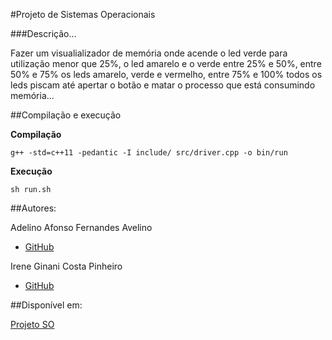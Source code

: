 #Projeto de Sistemas Operacionais

###Descrição...

Fazer um visualializador de memória onde acende o led verde para utilização menor que 25%, o led amarelo e o verde entre 25% e 50%, entre 50% e 75% os leds amarelo, verde e vermelho, entre 75% e 100% todos os leds piscam até apertar o botão e matar o processo que está consumindo memória...

##Compilação e execução

**Compilação**
```shell
g++ -std=c++11 -pedantic -I include/ src/driver.cpp -o bin/run
```


**Execução**
```shell
sh run.sh
```

##Autores:

Adelino Afonso Fernandes Avelino
 - [GitHub](https://github.com/aafavelino)

Irene Ginani Costa Pinheiro 
 - [GitHub](https://github.com/IreneGinani)

 ##Disponível em:

[Projeto SO](https://github.com/aafavelino/Projeto-Memoria-SO)